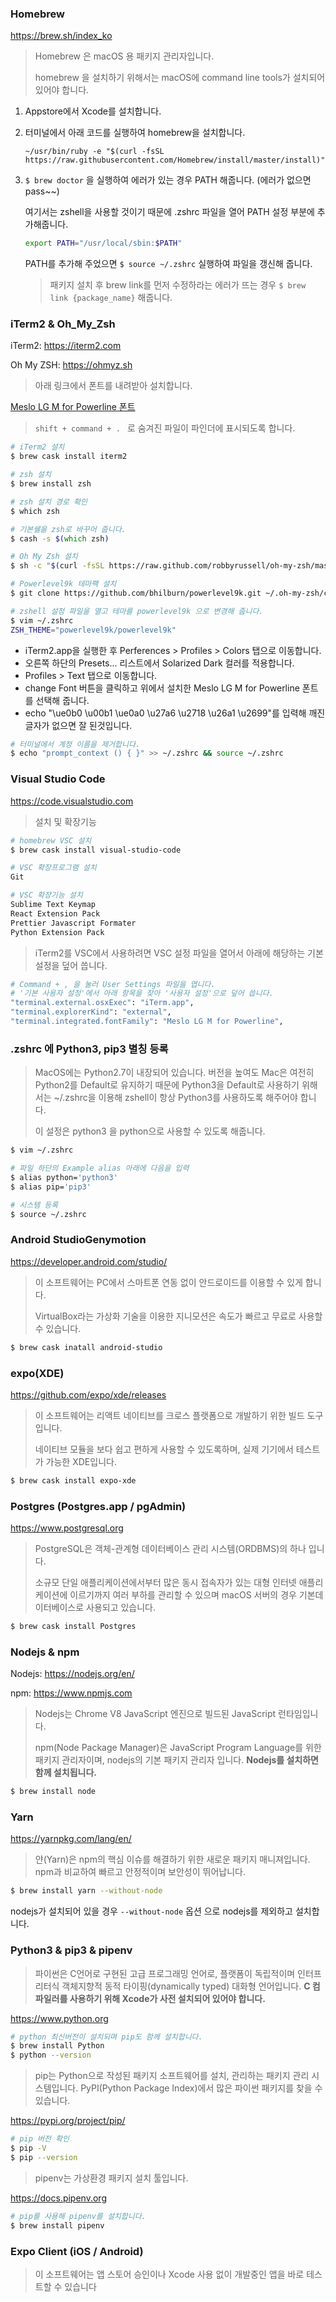 ### Homebrew

https://brew.sh/index_ko



> Homebrew 은 macOS 용 패키지 관리자입니다.
>
> homebrew 을 설치하기 위해서는 macOS에 command line tools가 설치되어 있어야 합니다.



1. Appstore에서 Xcode를 설치합니다.

2. 터미널에서 아래 코드를 실행하여 homebrew을 설치합니다.

   ~~~
   ~/usr/bin/ruby -e "$(curl -fsSL https://raw.githubusercontent.com/Homebrew/install/master/install)"
   ~~~

3. ```$ brew doctor``` 을 실행하여 에러가 있는 경우 PATH 해줍니다. (에러가 없으면 pass~~) 

   여기서는 zshell을 사용할 것이기 때문에 .zshrc 파일을 열어 PATH 설정 부분에 추가해줍니다. 

   ~~~zsh
   export PATH="/usr/local/sbin:$PATH" 
   ~~~

   PATH를 추가해 주었으면 ```$ source ~/.zshrc``` 실행하여 파일을 갱신해 줍니다.

   > 패키지 설치 후 brew link를 먼저 수정하라는 에러가 뜨는 경우 ```$ brew link {package_name}``` 해줍니다. 





### iTerm2 & Oh_My_Zsh

iTerm2: https://iterm2.com

Oh My ZSH: https://ohmyz.sh



> 아래 링크에서 폰트를 내려받아 설치합니다.

[Meslo LG M for Powerline 폰트](https://github.com/powerline/fonts/blob/master/Meslo%20Slashed/Meslo%20LG%20M%20Regular%20for%20Powerline.ttf)



>  ```shift + command + . ``` 로 숨겨진 파일이 파인더에 표시되도록 합니다.



~~~zsh
# iTerm2 설치
$ brew cask install iterm2

# zsh 설치
$ brew install zsh

# zsh 설치 경로 확인
$ which zsh

# 기본쉘을 zsh로 바꾸어 줍니다.
$ cash -s $(which zsh)

# Oh My Zsh 설치
$ sh -c "$(curl -fsSL https://raw.github.com/robbyrussell/oh-my-zsh/master/tools/install.sh)"

# Powerlevel9k 테마팩 설치
$ git clone https://github.com/bhilburn/powerlevel9k.git ~/.oh-my-zsh/custom/themes/powerlevel9k

# zshell 설정 파일을 열고 테마를 powerlevel9k 으로 변경해 줍니다.
$ vim ~/.zshrc
ZSH_THEME="powerlevel9k/powerlevel9k" 
~~~



- iTerm2.app을 실행한 후 Perferences > Profiles > Colors 탭으로 이동합니다.
- 오른쪽 하단의 Presets... 리스트에서 Solarized Dark 컬러를 적용합니다.
- Profiles > Text 탭으로 이동합니다.
- change Font 버튼을 클릭하고 위에서 설치한 Meslo LG M for Powerline 폰트를 선택해 줍니다.
- echo "\ue0b0 \u00b1 \ue0a0 \u27a6 \u2718 \u26a1 \u2699"를 입력해 깨진 글자가 없으면 잘 된것입니다.



~~~zsh
# 터미널에서 계정 이름을 제거합니다.
$ echo "prompt_context () { }" >> ~/.zshrc && source ~/.zshrc
~~~





### Visual Studio Code

https://code.visualstudio.com



> 설치 및 확장기능

~~~zsh
# homebrew VSC 설치
$ brew cask install visual-studio-code

# VSC 확장프로그램 설치
Git

# VSC 확장기능 설치
Sublime Text Keymap
React Extension Pack
Prettier Javascript Formater
Python Extension Pack
~~~



> iTerm2를 VSC에서 사용하려면 VSC 설정 파일을 열어서 아래에 해당하는 기본설정을 덮어 씁니다.

~~~zsh
# Command + , 을 눌러 User Settings 파일을 엽니다.
# '기본 사용자 설정'에서 아래 항목을 찾아 '사용자 설정'으로 덮어 씁니다.
"terminal.external.osxExec": "iTerm.app",
"terminal.explorerKind": "external",
"terminal.integrated.fontFamily": "Meslo LG M for Powerline",
~~~





### .zshrc 에 Python3, pip3 별칭 등록

> MacOS에는 Python2.7이 내장되어 있습니다. 버전을 높여도 Mac은 여전히 Python2를 Default로 유지하기 때문에 Python3을 Default로 사용하기 위해서는 ~/.zshrc을 이용해 zshell이 항상 Python3를 사용하도록 해주어야 합니다.
>
> 이 설정은 python3 을 python으로 사용할 수 있도록 해줍니다.

~~~zsh
$ vim ~/.zshrc

# 파일 하단의 Example alias 아래에 다음을 입력
$ alias python='python3'
$ alias pip='pip3'

# 시스템 등록
$ source ~/.zshrc
~~~





### Android StudioGenymotion

https://developer.android.com/studio/



> 이 소프트웨어는 PC에서 스마트폰 연동 없이 안드로이드를 이용할 수 있게 합니다. 
>
> VirtualBox라는 가상화 기술을 이용한 지니모션은 속도가 빠르고 무료로 사용할 수 있습니다.



~~~zsh
$ brew cask inatall android-studio
~~~





### expo(XDE)

https://github.com/expo/xde/releases



> 이 소프트웨어는 리액트 네이티브를 크로스 플랫폼으로 개발하기 위한 빌드 도구입니다.
>
> 네이티브 모듈을 보다 쉽고 편하게 사용할 수 있도록하며, 실제 기기에서 테스트가 가능한 XDE입니다.



~~~zsh
$ brew cask install expo-xde
~~~





### Postgres (Postgres.app / pgAdmin)

https://www.postgresql.org



> PostgreSQL은 객체-관계형 데이터베이스 관리 시스템(ORDBMS)의 하나 입니다.
>
> 소규모 단일 애플리케이션에서부터 많은 동시 접속자가 있는 대형 인터넷 애플리케이션에 이르기까지 여러 부하를 관리할 수 있으며 macOS 서버의 경우 기본데이터베이스로 사용되고 있습니다.



~~~zsh
$ brew cask install Postgres
~~~





### Nodejs & npm

Nodejs: https://nodejs.org/en/

npm: https://www.npmjs.com



> Nodejs는 Chrome V8 JavaScript 엔진으로 빌드된 JavaScript 런타임입니다.
>
> npm(Node Package Manager)은 JavaScript Program Language를 위한 패키지 관리자이며, nodejs의 기본 패키지 관리자 입니다. **Nodejs를 설치하면 함께 설치됩니다.**



~~~zsh
$ brew install node
~~~





### Yarn

https://yarnpkg.com/lang/en/



> 얀(Yarn)은 npm의 핵심 이슈를 해결하기 위한 새로운 패키지 매니져입니다. npm과 비교하여 빠르고 안정적이며 보안성이 뛰어납니다. 



~~~zsh
$ brew install yarn --without-node
~~~

nodejs가 설치되어 있을 경우 ``--without-node`` 옵션 으로 nodejs를 제외하고 설치합니다.





### Python3 & pip3 & pipenv

> 파이썬은 C언어로 구현된 고급 프로그래밍 언어로, 플랫폼이 독립적이며 인터프리터식 객체지향적 동적 타이핑(dynamically typed) 대화형 언어입니다. **C 컴파일러를 사용하기 위해 Xcode가 사전 설치되어 있어야 합니다.**

https://www.python.org

~~~zsh
# python 최신버전이 설치되며 pip도 함께 설치합니다.
$ brew install Python
$ python --version
~~~



> pip는 Python으로 작성된 패키지 소프트웨어를 설치, 관리하는 패키지 관리 시스템입니다. PyPI(Python Package Index)에서 많은 파이썬 패키지를 찾을 수 있습니다.

https://pypi.org/project/pip/

~~~zsh
# pip 버전 확인
$ pip -V
$ pip --version
~~~



> pipenv는 가상환경 패키지 설치 툴입니다.

https://docs.pipenv.org

~~~zsh
# pip를 사용해 pipenv를 설치합니다.
$ brew install pipenv
~~~



### Expo Client (iOS / Android)

> 이 소프트웨어는 앱 스토어 승인이나 Xcode 사용 없이 개발중인 앱을 바로 테스트할 수 있습니다

















